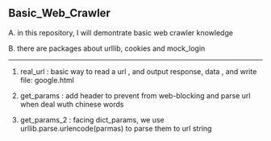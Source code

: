 ## Basic_Web_Crawler

 A. in this repository, I will demontrate basic web crawler knowledge

 B. there are packages about urllib, cookies and mock_login 
 
 ---
 
 1. real_url : basic way to read a url , and output response, data , and write file: google.html

 2. get_params : add header to prevent from web-blocking and parse url when deal wuth chinese words

 3. get_params_2 : facing dict_params, we use urllib.parse.urlencode(parmas) to parse them to url string
